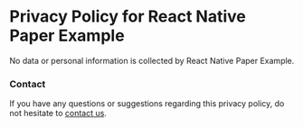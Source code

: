 # Privacy Policy for React Native Paper Example

No data or personal information is collected by React Native Paper Example.

### Contact

If you have any questions or suggestions regarding this privacy policy, do not hesitate to [contact us](mailto:paper@callstack.com).
